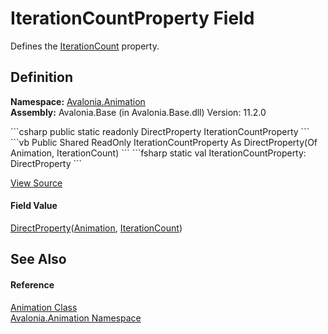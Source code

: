 # IterationCountProperty Field


Defines the <a href="P_Avalonia_Animation_Animation_IterationCount">IterationCount</a> property.



## Definition
**Namespace:** <a href="N_Avalonia_Animation">Avalonia.Animation</a>  
**Assembly:** Avalonia.Base (in Avalonia.Base.dll) Version: 11.2.0

<Tabs groupId="api-code-preview">
<TabItem value="csharp" label="C#">
```csharp
public static readonly DirectProperty<Animation, IterationCount> IterationCountProperty
```
</TabItem>
<TabItem value="vb" label="VB">
```vb
Public Shared ReadOnly IterationCountProperty As DirectProperty(Of Animation, IterationCount)
```
</TabItem>
<TabItem value="fsharp" label="F#">
```fsharp
static val IterationCountProperty: DirectProperty<Animation, IterationCount>
```
</TabItem>
</Tabs>



<a href="https://github.com/AvaloniaUI/Avalonia/tree/master/src/Avalonia.Base/Animation/Animation.AnimatorRegistry.cs" title="View the source code">View Source</a>



#### Field Value
<a href="T_Avalonia_DirectProperty_2">DirectProperty</a>(<a href="T_Avalonia_Animation_Animation">Animation</a>, <a href="T_Avalonia_Animation_IterationCount">IterationCount</a>)

## See Also


#### Reference
<a href="T_Avalonia_Animation_Animation">Animation Class</a>  
<a href="N_Avalonia_Animation">Avalonia.Animation Namespace</a>  


